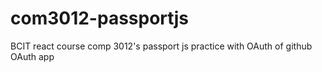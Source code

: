 # com3012-passportjs
BCIT react course comp 3012's passport js practice with OAuth of github OAuth app
